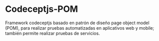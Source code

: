 # Codeceptjs-POM
Framework codeceptjs basado en patrón de diseño page object model (POM), para realizar pruebas automatizadas en aplicativos web y mobile; también permite realizar pruebas de servicios.
